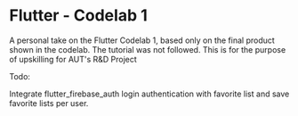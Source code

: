 # Flutter - Codelab 1

A personal take on the Flutter Codelab 1, based only on the final product shown in the codelab. The tutorial was not followed.
This is for the purpose of upskilling for AUT's R&D Project

Todo:

Integrate flutter_firebase_auth login authentication with favorite list and save favorite lists per user.

